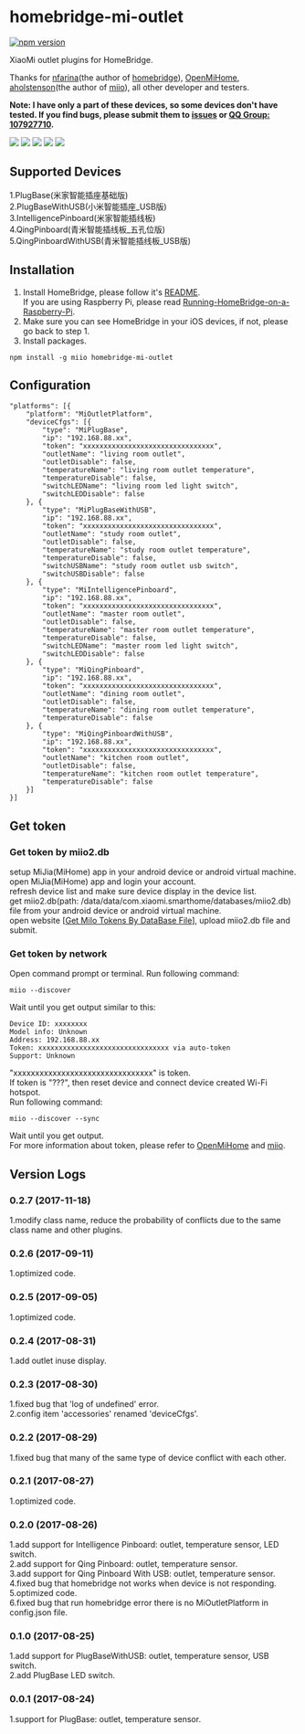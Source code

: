 # homebridge-mi-outlet
[![npm version](https://badge.fury.io/js/homebridge-mi-outlet.svg)](https://badge.fury.io/js/homebridge-mi-outlet)

XiaoMi outlet plugins for HomeBridge.   
   
Thanks for [nfarina](https://github.com/nfarina)(the author of [homebridge](https://github.com/nfarina/homebridge)), [OpenMiHome](https://github.com/OpenMiHome/mihome-binary-protocol), [aholstenson](https://github.com/aholstenson)(the author of [miio](https://github.com/aholstenson/miio)), all other developer and testers.   
   
**Note: I have only a part of these devices, so some devices don't have tested. If you find bugs, please submit them to [issues](https://github.com/YinHangCode/homebridge-mi-outlet/issues) or [QQ Group: 107927710](//shang.qq.com/wpa/qunwpa?idkey=8b9566598f40dd68412065ada24184ef72c6bddaa11525ca26c4e1536a8f2a3d).**   

![](https://raw.githubusercontent.com/YinHangCode/homebridge-mi-outlet/master/images/PlugBase.jpg)
![](https://raw.githubusercontent.com/YinHangCode/homebridge-mi-outlet/master/images/PlugBaseWithUSB.jpg)
![](https://raw.githubusercontent.com/YinHangCode/homebridge-mi-outlet/master/images/IntelligencePinboard.jpg)
![](https://raw.githubusercontent.com/YinHangCode/homebridge-mi-outlet/master/images/QingPinboard.jpg)
![](https://raw.githubusercontent.com/YinHangCode/homebridge-mi-outlet/master/images/QingPinboardWithUSB.jpg)

## Supported Devices
1.PlugBase(米家智能插座基础版)   
2.PlugBaseWithUSB(小米智能插座_USB版)   
3.IntelligencePinboard(米家智能插线板)   
4.QingPinboard(青米智能插线板_五孔位版)   
5.QingPinboardWithUSB(青米智能插线板_USB版)   
## Installation
1. Install HomeBridge, please follow it's [README](https://github.com/nfarina/homebridge/blob/master/README.md).   
If you are using Raspberry Pi, please read [Running-HomeBridge-on-a-Raspberry-Pi](https://github.com/nfarina/homebridge/wiki/Running-HomeBridge-on-a-Raspberry-Pi).   
2. Make sure you can see HomeBridge in your iOS devices, if not, please go back to step 1.   
3. Install packages.   
```
npm install -g miio homebridge-mi-outlet
```
## Configuration
```
"platforms": [{
    "platform": "MiOutletPlatform",
    "deviceCfgs": [{
        "type": "MiPlugBase",
        "ip": "192.168.88.xx",
        "token": "xxxxxxxxxxxxxxxxxxxxxxxxxxxxxxxx",
        "outletName": "living room outlet",
        "outletDisable": false,
        "temperatureName": "living room outlet temperature",
        "temperatureDisable": false,
        "switchLEDName": "living room led light switch",
        "switchLEDDisable": false
    }, {
        "type": "MiPlugBaseWithUSB",
        "ip": "192.168.88.xx",
        "token": "xxxxxxxxxxxxxxxxxxxxxxxxxxxxxxxx",
        "outletName": "study room outlet",
        "outletDisable": false,
        "temperatureName": "study room outlet temperature",
        "temperatureDisable": false,
        "switchUSBName": "study room outlet usb switch",
        "switchUSBDisable": false
    }, {
        "type": "MiIntelligencePinboard",
        "ip": "192.168.88.xx",
        "token": "xxxxxxxxxxxxxxxxxxxxxxxxxxxxxxxx",
        "outletName": "master room outlet",
        "outletDisable": false,
        "temperatureName": "master room outlet temperature",
        "temperatureDisable": false,
        "switchLEDName": "master room led light switch",
        "switchLEDDisable": false
    }, {
        "type": "MiQingPinboard",
        "ip": "192.168.88.xx",
        "token": "xxxxxxxxxxxxxxxxxxxxxxxxxxxxxxxx",
        "outletName": "dining room outlet",
        "outletDisable": false,
        "temperatureName": "dining room outlet temperature",
        "temperatureDisable": false
    }, {
        "type": "MiQingPinboardWithUSB",
        "ip": "192.168.88.xx",
        "token": "xxxxxxxxxxxxxxxxxxxxxxxxxxxxxxxx",
        "outletName": "kitchen room outlet",
        "outletDisable": false,
        "temperatureName": "kitchen room outlet temperature",
        "temperatureDisable": false
    }]
}]
```
## Get token
### Get token by miio2.db
setup MiJia(MiHome) app in your android device or android virtual machine.   
open MiJia(MiHome) app and login your account.   
refresh device list and make sure device display in the device list.   
get miio2.db(path: /data/data/com.xiaomi.smarthome/databases/miio2.db) file from your android device or android virtual machine.   
open website [[Get MiIo Tokens By DataBase File](http://miio2.yinhh.com/)], upload miio2.db file and submit.    
### Get token by network
Open command prompt or terminal. Run following command:
```
miio --discover
```
Wait until you get output similar to this:
```
Device ID: xxxxxxxx   
Model info: Unknown   
Address: 192.168.88.xx   
Token: xxxxxxxxxxxxxxxxxxxxxxxxxxxxxxxx via auto-token   
Support: Unknown   
```
"xxxxxxxxxxxxxxxxxxxxxxxxxxxxxxxx" is token.   
If token is "???", then reset device and connect device created Wi-Fi hotspot.   
Run following command:   
```
miio --discover --sync
```
Wait until you get output.   
For more information about token, please refer to [OpenMiHome](https://github.com/OpenMiHome/mihome-binary-protocol) and [miio](https://github.com/aholstenson/miio).   
## Version Logs
### 0.2.7 (2017-11-18)
1.modify class name, reduce the probability of conflicts due to the same class name and other plugins.   
### 0.2.6 (2017-09-11)
1.optimized code.   
### 0.2.5 (2017-09-05)
1.optimized code.   
### 0.2.4 (2017-08-31)
1.add outlet inuse display.    
### 0.2.3 (2017-08-30)
1.fixed bug that 'log of undefined' error.    
2.config item 'accessories' renamed 'deviceCfgs'.   
### 0.2.2 (2017-08-29)
1.fixed bug that many of the same type of device conflict with each other.   
### 0.2.1 (2017-08-27)
1.optimized code.   
### 0.2.0 (2017-08-26)
1.add support for Intelligence Pinboard: outlet, temperature sensor, LED switch.   
2.add support for Qing Pinboard: outlet, temperature sensor.   
3.add support for Qing Pinboard With USB: outlet, temperature sensor.   
4.fixed bug that homebridge not works when device is not responding.   
5.optimized code.   
6.fixed bug that run homebridge error there is no MiOutletPlatform in config.json file.   
### 0.1.0 (2017-08-25)
1.add support for PlugBaseWithUSB: outlet, temperature sensor, USB switch.   
2.add PlugBase LED switch.    
### 0.0.1 (2017-08-24)
1.support for PlugBase: outlet, temperature sensor.   
